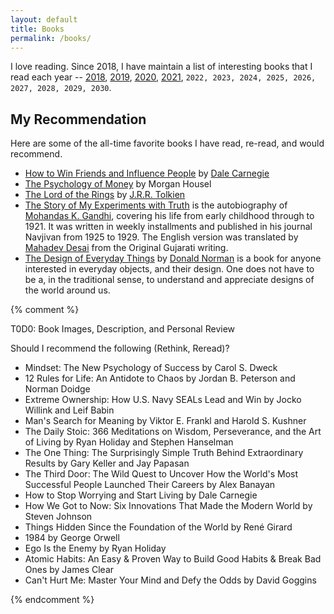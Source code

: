 ```yaml
---
layout: default
title: Books
permalink: /books/
---
```


I love reading.
Since 2018, I have maintain a list of interesting books that I read each year --
[2018](/2018/books/),
[2019](/2019/books/),
[2020](/2020/books/),
[2021](/2021/books/),
`2022, 2023, 2024, 2025, 2026, 2027, 2028, 2029, 2030`.

## My Recommendation

Here are some of the all-time favorite books I have read, re-read, and would recommend.

- [How to Win Friends and Influence People](https://en.wikipedia.org/wiki/How_to_Win_Friends_and_Influence_People) by [Dale Carnegie](https://en.wikipedia.org/wiki/Dale_Carnegie)
- [The Psychology of Money](https://www.amazon.com/Psychology-Money-Morgan-Housel-ebook/dp/B08FHZ5L47/) by Morgan Housel
- [The Lord of the Rings](https://en.wikipedia.org/wiki/The_Lord_of_the_Rings) by [J.R.R. Tolkien](https://en.wikipedia.org/wiki/J._R._R._Tolkien)
- [The Story of My Experiments with Truth](https://en.wikipedia.org/wiki/The_Story_of_My_Experiments_with_Truth) is the autobiography of [Mohandas K. Gandhi](https://en.wikipedia.org/wiki/Mahatma_Gandhi), covering his life from early childhood through to 1921. It was written in weekly installments and published in his journal Navjivan from 1925 to 1929. The English version was translated by [Mahadev Desai](https://en.wikipedia.org/wiki/Mahadev_Desai) from the Original Gujarati writing.
- [The Design of Everyday Things](https://en.wikipedia.org/wiki/The_Design_of_Everyday_Things) by [Donald Norman](https://en.wikipedia.org/wiki/Don_Norman) is a book for anyone interested in everyday objects, and their design. One does not have to be a, in the traditional sense, to understand and appreciate designs of the world around us.

{% comment %}

T0D0: Book Images, Description, and Personal Review

Should I recommend the following (Rethink, Reread)?

- Mindset: The New Psychology of Success by Carol S. Dweck
- 12 Rules for Life: An Antidote to Chaos by Jordan B. Peterson and Norman Doidge
- Extreme Ownership: How U.S. Navy SEALs Lead and Win by Jocko Willink and Leif Babin
- Man's Search for Meaning by Viktor E. Frankl and Harold S. Kushner
- The Daily Stoic: 366 Meditations on Wisdom, Perseverance, and the Art of Living by Ryan Holiday and Stephen Hanselman
- The One Thing: The Surprisingly Simple Truth Behind Extraordinary Results by Gary Keller and Jay Papasan
- The Third Door: The Wild Quest to Uncover How the World's Most Successful People Launched Their Careers by Alex Banayan
- How to Stop Worrying and Start Living by Dale Carnegie
- How We Got to Now: Six Innovations That Made the Modern World by Steven Johnson
- Things Hidden Since the Foundation of the World by René Girard
- 1984 by George Orwell
- Ego Is the Enemy by Ryan Holiday
- Atomic Habits: An Easy & Proven Way to Build Good Habits & Break Bad Ones by James Clear
- Can't Hurt Me: Master Your Mind and Defy the Odds by David Goggins

{% endcomment %}
